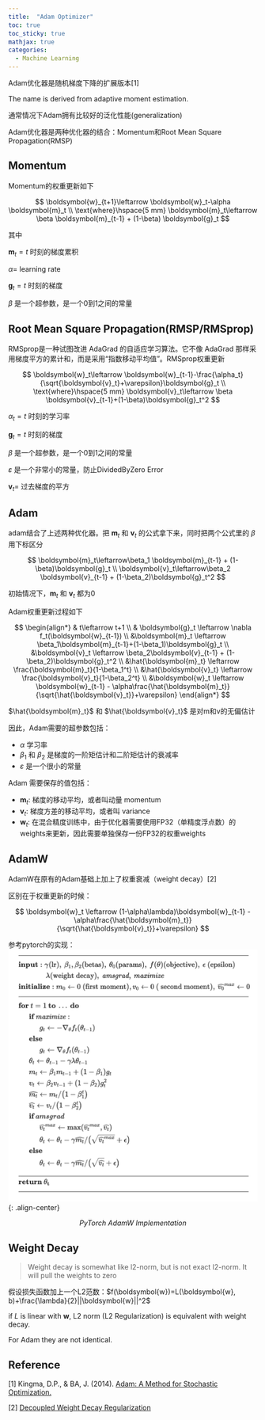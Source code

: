 ```yaml
---
title:  "Adam Optimizer"
toc: true
toc_sticky: true
mathjax: true
categories:
  - Machine Learning
---
```


Adam优化器是随机梯度下降的扩展版本[1]

The name is derived from adaptive moment estimation.

通常情况下Adam拥有比较好的泛化性能(generalization)

Adam优化器是两种优化器的结合：Momentum和Root Mean Square Propagation(RMSP)

## Momentum

Momentum的权重更新如下

$$
\boldsymbol{w}_{t+1}\leftarrow \boldsymbol{w}_t-\alpha \boldsymbol{m}_t \\
\text{where}\hspace{5 mm} \boldsymbol{m}_t\leftarrow \beta \boldsymbol{m}_{t-1} + (1-\beta) \boldsymbol{g}_t
$$

其中

$\boldsymbol{m}_t=t$ 时刻的梯度累积

$\alpha=$ learning rate

$\boldsymbol{g}_t = t$ 时刻的梯度

$\beta$ 是一个超参数，是一个0到1之间的常量

## Root Mean Square Propagation(RMSP/RMSprop)

RMSprop是一种试图改进 AdaGrad 的自适应学习算法。它不像 AdaGrad 那样采用梯度平方的累计和，而是采用“指数移动平均值”。RMSprop权重更新

$$
\boldsymbol{w}_t\leftarrow \boldsymbol{w}_{t-1}-\frac{\alpha_t}{\sqrt{\boldsymbol{v}_t}+\varepsilon}\boldsymbol{g}_t \\
\text{where}\hspace{5 mm} \boldsymbol{v}_t\leftarrow \beta \boldsymbol{v}_{t-1}+(1-\beta)\boldsymbol{g}_t^2
$$

$\alpha_t=t$ 时刻的学习率

$\boldsymbol{g}_t = t$ 时刻的梯度

$\beta$ 是一个超参数，是一个0到1之间的常量

$\varepsilon$ 是一个非常小的常量，防止DividedByZero Error

$\boldsymbol{v}_t=$ 过去梯度的平方

## Adam
adam结合了上述两种优化器。把 $\boldsymbol{m}_t$ 和 $\boldsymbol{v}_t$ 的公式拿下来，同时把两个公式里的 $\beta$ 用下标区分

$$
\boldsymbol{m}_t\leftarrow\beta_1 \boldsymbol{m}_{t-1} + (1-\beta)\boldsymbol{g}_t \\
\boldsymbol{v}_t\leftarrow\beta_2 \boldsymbol{v}_{t-1} + (1-\beta_2)\boldsymbol{g}_t^2
$$

初始情况下，$\boldsymbol{m}_t$ 和 $\boldsymbol{v}_t$ 都为0

Adam权重更新过程如下

$$
\begin{align*}
    & t\leftarrow t+1 \\
    & \boldsymbol{g}_t \leftarrow \nabla f_t(\boldsymbol{w}_{t-1}) \\
    &\boldsymbol{m}_t \leftarrow \beta_1\boldsymbol{m}_{t-1}+(1-\beta_1)\boldsymbol{g}_t \\
    &\boldsymbol{v}_t \leftarrow \beta_2\boldsymbol{v}_{t-1} + (1-\beta_2)\boldsymbol{g}_t^2 \\
    &\hat{\boldsymbol{m}_t} \leftarrow \frac{\boldsymbol{m}_t}{1-\beta_1^t} \\
    &\hat{\boldsymbol{v}_t} \leftarrow \frac{\boldsymbol{v}_t}{1-\beta_2^t} \\
    &\boldsymbol{w}_t \leftarrow \boldsymbol{w}_{t-1} - \alpha\frac{\hat{\boldsymbol{m}_t}}{\sqrt{\hat{\boldsymbol{v}_t}}+\varepsilon}
\end{align*}
$$

$\hat{\boldsymbol{m}_t}$ 和 $\hat{\boldsymbol{v}_t}$ 是对m和v的无偏估计

因此，Adam需要的超参数包括：

- $\alpha$ 学习率
- $\beta_1$ 和 $\beta_2$ 是梯度的一阶矩估计和二阶矩估计的衰减率
- $\varepsilon$ 是一个很小的常量

Adam 需要保存的值包括：

- $\boldsymbol{m}_t$: 梯度的移动平均，或者叫动量 momentum
- $\boldsymbol{v}_t$: 梯度方差的移动平均，或者叫 variance
- $\boldsymbol{w}_t$: 在混合精度训练中，由于优化器需要使用FP32（单精度浮点数）的weights来更新，因此需要单独保存一份FP32的权重weights

## AdamW

AdamW在原有的Adam基础上加上了权重衰减（weight decay）[2]

区别在于权重更新的时候：

$$
\boldsymbol{w}_t \leftarrow (1-\alpha\lambda)\boldsymbol{w}_{t-1} - \alpha\frac{\hat{\boldsymbol{m}_t}}{\sqrt{\hat{\boldsymbol{v}_t}}+\varepsilon}
$$

参考pytorch的实现：
![adamw](/assets/images/adamw-implementation.png){: .align-center}
<p align="center">
<em>PyTorch AdamW Implementation</em>
</p>

## Weight Decay

> Weight decay is somewhat like l2-norm, but is not exact l2-norm. 
> It will pull the weights to zero 

假设损失函数加上一个L2范数：$f(\boldsymbol{w})=L(\boldsymbol{w}, b)+\frac{\lambda}{2}||\boldsymbol{w}||^2$

if $L$ is linear with $\boldsymbol{w}$, L2 norm (L2 Regularization) is equivalent with weight decay.

For Adam they are not identical.

## Reference

[1] Kingma, D.P., & BA, J. (2014). [Adam: A Method for Stochastic Optimization.](https://arxiv.org/abs/1412.6980)

[2] [Decoupled Weight Decay Regularization](https://arxiv.org/abs/1711.05101)